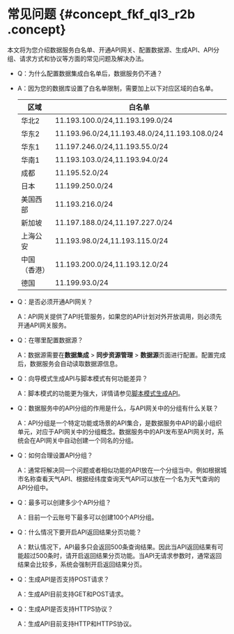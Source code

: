 # 常见问题 {#concept_fkf_ql3_r2b .concept}

本文将为您介绍数据服务白名单、开通API网关、配置数据源、生成API、API分组、请求方式和协议等方面的常见问题及解决办法。

-   Q：为什么配置数据集成白名单后，数据服务仍不通？
-   A：因为您的数据库设置了白名单限制，需要加上以下对应区域的白名单。

    |区域|白名单|
    |--|---|
    |华北2|11.193.100.0/24,11.193.199.0/24|
    |华东2|11.193.96.0/24,11.193.48.0/24,11.193.108.0/24|
    |华东1|11.197.246.0/24,11.193.55.0/24|
    |华南1|11.193.103.0/24,11.193.94.0/24|
    |成都|11.195.52.0/24|
    |日本|11.199.250.0/24|
    |美国西部|11.193.216.0/24|
    |新加坡|11.197.188.0/24,11.197.227.0/24|
    |上海公安|11.193.98.0/24,11.193.115.0/24|
    |中国（香港）|11.193.200.0/24,11.193.12.0/24|
    |德国|11.199.93.0/24|

-   Q：是否必须开通API网关？

    A：API网关提供了API托管服务，如果您的API计划对外开放调用，则必须先开通API网关服务。

-   Q：在哪里配置数据源？

    A：数据源需要在**数据集成** \> **同步资源管理** \> **数据源**页面进行配置。配置完成后，数据服务会自动读取数据源信息。

-   Q：向导模式生成API与脚本模式有何功能差异？

    A：脚本模式的功能更为强大，详情请参见[脚本模式生成API](intl.zh-CN/使用指南/数据服务/生成API/脚本模式生成API.md#)。

-   Q：数据服务中的API分组的作用是什么，与API网关中的分组有什么关联？

    A：API分组是一个特定功能或场景的API集合，是数据服务中API的最小组织单元，对应于API网关中的分组概念。数据服务中的API发布至API网关时，系统会在API网关中自动创建一个同名的分组。

-   Q：如何合理设置API分组？

    A：通常将解决同一个问题或者相似功能的API放在一个分组当中。例如根据城市名称查看天气API、根据经纬度查询天气API可以放在一个名为天气查询的API分组中。

-   Q：最多可以创建多少个API分组？

    A：目前一个云账号下最多可以创建100个API分组。

-   Q：什么情况下要开启API返回结果分页功能？

    A：默认情况下，API最多只会返回500条查询结果。因此当API返回结果有可能超过500条时，请开启返回结果分页功能。当API无请求参数时，通常返回结果会比较多，系统会强制开启返回结果分页。

-   Q：生成API是否支持POST请求？

    A：生成API目前支持GET和POST请求。

-   Q：生成API是否支持HTTPS协议？

    A：生成API目前支持HTTP和HTTPS协议。


